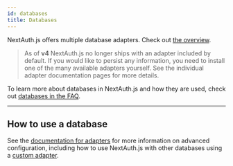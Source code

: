 ```yaml
---
id: databases
title: Databases
---
```


NextAuth.js offers multiple database adapters. Check out [the overview](/adapters/overview).

> As of **v4** NextAuth.js no longer ships with an adapter included by default. If you would like to persist any information, you need to install one of the many available adapters yourself. See the individual adapter documentation pages for more details.

To learn more about databases in NextAuth.js and how they are used, check out [databases in the FAQ](/faq#databases).

---

## How to use a database

See the [documentation for adapters](/adapters/overview) for more information on advanced configuration, including how to use NextAuth.js with other databases using a [custom adapter](/tutorials/creating-a-database-adapter).
